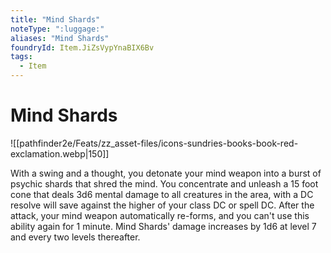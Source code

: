 ```yaml
---
title: "Mind Shards"
noteType: ":luggage:"
aliases: "Mind Shards"
foundryId: Item.JiZsVypYnaBIX6Bv
tags:
  - Item
---
```


# Mind Shards
![[pathfinder2e/Feats/zz_asset-files/icons-sundries-books-book-red-exclamation.webp|150]]

With a swing and a thought, you detonate your mind weapon into a burst of psychic shards that shred the mind. You concentrate and unleash a 15 foot cone that deals 3d6 mental damage to all creatures in the area, with a DC resolve will save against the higher of your class DC or spell DC. After the attack, your mind weapon automatically re-forms, and you can't use this ability again for 1 minute. Mind Shards' damage increases by 1d6 at level 7 and every two levels thereafter.
